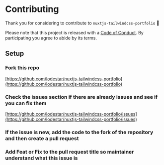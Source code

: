# Contributing

Thank you for considering to contribute to `nuxtjs-tailwindcss-portfolio` 💖

Please note that this project is released with a [Code of Conduct]([https://github.com/lodestar/vuejs-tailwindcss-portfolio/blob/main/CODE_OF_CONDUCT.md](https://github.com/lodestar/nuxtjs-tailwindcss-portfolio/blob/main/CODE_OF_CONDUCT.md)). By participating you agree to abide by its terms.

## Setup

### Fork this repo

[https://github.com/lodestar/nuxtjs-tailwindcss-portfolio](https://github.com/lodestar/nuxtjs-tailwindcss-portfolio)


### Check the issues section if there are already issues and see if you can fix them


[https://github.com/lodestar/nuxtjs-tailwindcss-portfolio/issues](https://github.com/lodestar/nuxtjs-tailwindcss-portfolio/issues)

### If the issue is new, add the code to the fork of the repository and then create a pull request

### Add Feat or Fix to the pull request title so maintainer understand what this issue is
